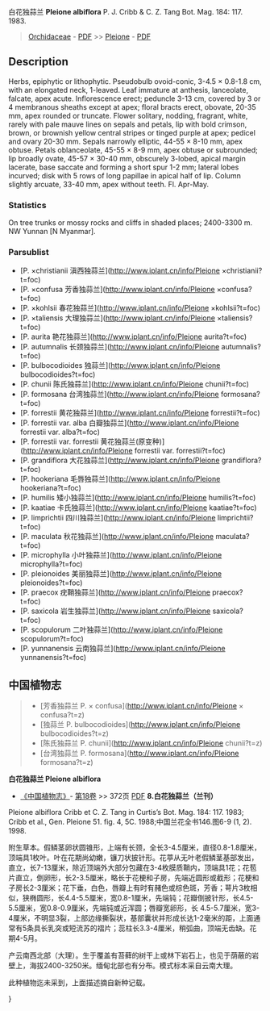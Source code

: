 白花独蒜兰 **Pleione albiflora** P. J. Cribb & C. Z. Tang Bot. Mag. 184: 117. 1983.

> [Orchidaceae](http://www.iplant.cn/info/Orchidaceae?t=foc) - [PDF](http://www.iplant.cn/foc/pdf/Orchidaceae.pdf) >> [Pleione](http://www.iplant.cn/info/Pleione?t=foc) - [PDF](http://www.iplant.cn/foc/pdf/Pleione.pdf)
## Description

Herbs, epiphytic or lithophytic. Pseudobulb ovoid-conic, 3-4.5 × 0.8-1.8 cm, with an elongated neck, 1-leaved. Leaf immature at anthesis, lanceolate, falcate, apex acute. Inflorescence erect; peduncle 3-13 cm, covered by 3 or 4 membranous sheaths except at apex; floral bracts erect, obovate, 20-35 mm, apex rounded or truncate. Flower solitary, nodding, fragrant, white, rarely with pale mauve lines on sepals and petals, lip with bold crimson, brown, or brownish yellow central stripes or tinged purple at apex; pedicel and ovary 20-30 mm. Sepals narrowly elliptic, 44-55 × 8-10 mm, apex obtuse. Petals oblanceolate, 45-55 × 8-9 mm, apex obtuse or subrounded; lip broadly ovate, 45-57 × 30-40 mm, obscurely 3-lobed, apical margin lacerate, base saccate and forming a short spur 1-2 mm; lateral lobes incurved; disk with 5 rows of long papillae in apical half of lip. Column slightly arcuate, 33-40 mm, apex without teeth. Fl. Apr-May.

### Statistics
On tree trunks or mossy rocks and cliffs in shaded places; 2400-3300 m. NW Yunnan [N Myanmar].


### Parsublist

* [P.  ×christianii  滇西独蒜兰](http://www.iplant.cn/info/Pleione ×christianii?t=foc)
* [P.  ×confusa  芳香独蒜兰](http://www.iplant.cn/info/Pleione ×confusa?t=foc)
* [P.  ×kohlsii  春花独蒜兰](http://www.iplant.cn/info/Pleione ×kohlsii?t=foc)
* [P.  ×taliensis  大理独蒜兰](http://www.iplant.cn/info/Pleione ×taliensis?t=foc)
* [P.  aurita  艳花独蒜兰](http://www.iplant.cn/info/Pleione aurita?t=foc)
* [P.  autumnalis  长颈独蒜兰](http://www.iplant.cn/info/Pleione autumnalis?t=foc)
* [P.  bulbocodioides  独蒜兰](http://www.iplant.cn/info/Pleione bulbocodioides?t=foc)
* [P.  chunii  陈氏独蒜兰](http://www.iplant.cn/info/Pleione chunii?t=foc)
* [P.  formosana  台湾独蒜兰](http://www.iplant.cn/info/Pleione formosana?t=foc)
* [P.  forrestii  黄花独蒜兰](http://www.iplant.cn/info/Pleione forrestii?t=foc)
* [P.  forrestii var. alba  白瓣独蒜兰](http://www.iplant.cn/info/Pleione forrestii var. alba?t=foc)
* [P.  forrestii var. forrestii  黄花独蒜兰(原变种)](http://www.iplant.cn/info/Pleione forrestii var. forrestii?t=foc)
* [P.  grandiflora  大花独蒜兰](http://www.iplant.cn/info/Pleione grandiflora?t=foc)
* [P.  hookeriana  毛唇独蒜兰](http://www.iplant.cn/info/Pleione hookeriana?t=foc)
* [P.  humilis  矮小独蒜兰](http://www.iplant.cn/info/Pleione humilis?t=foc)
* [P.  kaatiae  卡氏独蒜兰](http://www.iplant.cn/info/Pleione kaatiae?t=foc)
* [P.  limprichtii  四川独蒜兰](http://www.iplant.cn/info/Pleione limprichtii?t=foc)
* [P.  maculata  秋花独蒜兰](http://www.iplant.cn/info/Pleione maculata?t=foc)
* [P.  microphylla  小叶独蒜兰](http://www.iplant.cn/info/Pleione microphylla?t=foc)
* [P.  pleionoides  美丽独蒜兰](http://www.iplant.cn/info/Pleione pleionoides?t=foc)
* [P.  praecox  疣鞘独蒜兰](http://www.iplant.cn/info/Pleione praecox?t=foc)
* [P.  saxicola  岩生独蒜兰](http://www.iplant.cn/info/Pleione saxicola?t=foc)
* [P.  scopulorum  二叶独蒜兰](http://www.iplant.cn/info/Pleione scopulorum?t=foc)
* [P.  yunnanensis  云南独蒜兰](http://www.iplant.cn/info/Pleione yunnanensis?t=foc)


## 中国植物志

> * [芳香独蒜兰  P.  × confusa](http://www.iplant.cn/info/Pleione × confusa?t=z)
> * [独蒜兰  P.  bulbocodioides](http://www.iplant.cn/info/Pleione bulbocodioides?t=z)
> * [陈氏独蒜兰  P.  chunii](http://www.iplant.cn/info/Pleione chunii?t=z)
> * [台湾独蒜兰  P.  formosana](http://www.iplant.cn/info/Pleione formosana?t=z)

**白花独蒜兰 Pleione albiflora**

* [《中国植物志》](http://www.iplant.cn/frps)- [第18卷](http://www.iplant.cn/frps/vol/18) >> 372页 [PDF](http://www.iplant.cn/frps/pdf/18/372b.pdf)
**8.白花独蒜兰（兰刊）**

Pleione albiflora Cribb et C. Z. Tang in Curtis’s Bot. Mag. 184: 117. 1983; Cribb et al., Gen. Pleione 51. fig. 4, 5C. 1988;中国兰花全书146.图6-9 (1, 2). 1998.

附生草本。假鳞茎卵状圆锥形，上端有长颈，全长3-4.5厘米，直径0.8-1.8厘米，顶端具1枚叶。叶在花期尚幼嫩，镰刀状披针形。花葶从无叶老假鳞茎基部发出，直立，长7-13厘米，除近顶端外大部分包藏在3-4枚膜质鞘内，顶端具1花；花苞片直立，倒卵形，长2-3.5厘米，略长于花梗和子房，先端近圆形或截形；花梗和子房长2-3厘米；花下垂，白色，唇瓣上有时有赭色或棕色斑，芳香；萼片3枚相似，狭椭圆形，长4.4-5.5厘米，宽0.8-1厘米，先端钝；花瓣倒披针形，长4.5-5.5厘米，宽0.8-0.9厘米，先端钝或近浑圆；唇瓣宽卵形，长 4.5-5.7厘米，宽3-4厘米，不明显3裂，上部边缘撕裂状，基部囊状并形成长达1-2毫米的距，上面通常有5条具长乳突或短流苏的褶片；蕊柱长3.3-4厘米，稍弧曲，顶端无齿缺。花期4-5月。

产云南西北部（大理）。生于覆盖有苔藓的树干上或林下岩石上，也见于荫蔽的岩壁上，海拔2400-3250米。缅甸北部也有分布。模式标本采自云南大理。

此种植物迄未采到，上面描述摘自新种记载。

}